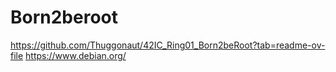 # Born2beroot
https://github.com/Thuggonaut/42IC_Ring01_Born2beRoot?tab=readme-ov-file
https://www.debian.org/
